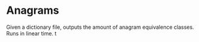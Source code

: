 # Anagrams
Given a dictionary file, outputs the amount of anagram equivalence classes. Runs in linear time.
t